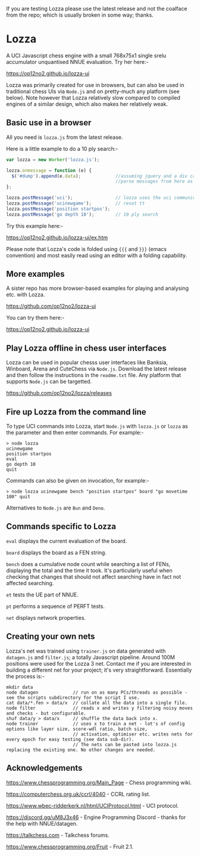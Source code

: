 If you are testing Lozza please use the latest release and not the coalface from the repo; which is usually broken in some way; thanks.

# Lozza

A UCI Javascript chess engine with a small 768x75x1 single srelu accumulator unquantised NNUE evaluation. Try her here:-

https://op12no2.github.io/lozza-ui

Lozza was primarily created for use in browsers, but can also be used in traditional chess UIs via ```Node.js``` and on pretty-much any platform (see below). Note however that Lozza relatively slow compared to compiled engines of a similar design, which also makes her relatively weak. 

## Basic use in a browser

All you need is ```lozza.js``` from the latest release.  

Here is a little example to do a 10 ply search:-

```Javascript
var lozza = new Worker('lozza.js');

lozza.onmessage = function (e) {
  $('#dump').append(e.data);             //assuming jquery and a div called #dump
                                         //parse messages from here as required
};

lozza.postMessage('uci');                // lozza uses the uci communication protocol
lozza.postMessage('ucinewgame');         // reset tt
lozza.postMessage('position startpos');
lozza.postMessage('go depth 10');        // 10 ply search
```

Try this example here:-

https://op12no2.github.io/lozza-ui/ex.htm

Please note that Lozza's code is folded using ```{{{``` and ```}}}``` (emacs convention) and most easily read using an editor with a folding capability.

## More examples

A sister repo has more browser-based examples for playing and analysing etc. with Lozza.

https://github.com/op12no2/lozza-ui

You can try them here:-

https://op12no2.github.io/lozza-ui

## Play Lozza offline in chess user interfaces

Lozza can be used in popular chesss user interfaces like Banksia, Winboard, Arena and CuteChess via ```Node.js```. Download the latest release and then follow the instructions in the ```readme.txt``` file.  Any platform that supports ```Node.js``` can be targetted.   

https://github.com/op12no2/lozza/releases

## Fire up Lozza from the command line

To type UCI commands into Lozza, start ```Node.js``` with ```lozza.js``` or ```lozza``` as the parameter and then enter commands. For example:-

```
> node lozza
ucinewgame
position startpos
eval
go depth 10
quit
```
Commands can also be given on invocation, for example:-

```
> node lozza ucinewgame bench "position startpos" board "go movetime 100" quit
```

Alternatives to ```Node.js``` are ```Bun``` and ```Deno```.

## Commands specific to Lozza

```eval``` displays the current evaluation of the board.

```board``` displays the board as a FEN string.

```bench``` does a cumulative node count while searching a list of FENs, displaying the total and the time it took. It's particularly useful when checking that changes that should not affect searching have in fact not affected searching.  

```et``` tests the UE part of NNUE.

```pt``` performs a sequence of PERFT tests. 

```net``` displays network properties.

## Creating your own nets

Lozza's net was trained using ```trainer.js``` on data generated with ```datagen.js``` and ```filter.js```; a totally Javascript pipeline. Around 100M positions were used for the Lozza 3 net. Contact me if you are interested in building a different net for your project; it's very straightforward. Essentially the process is:-

```
mkdir data
node datagen             // run on as many PCs/threads as possible - see the scripts subdirectory for the script I use.
cat data/*.fen > data/x  // collate all the data into a single file.
node filter              // reads x and writes y filtering noisy moves and checks - but configurable.
shuf data/y > data/x     // shuffle the data back into x. 
node trainer             // uses x to train a net - lot's of config options like layer size, score-wdl ratio, batch size, 
                         // activation, optimiser etc. writes nets for every epoch for easy testing (see data sub-dir).
                         // The nets can be pasted into lozza.js replacing the existing one. No other changes are needed.
```                 

## Acknowledgements

https://www.chessprogramming.org/Main_Page - Chess programming wiki.

https://computerchess.org.uk/ccrl/4040 - CCRL rating list.

https://www.wbec-ridderkerk.nl/html/UCIProtocol.html - UCI protocol.

https://discord.gg/uM8J3x46 - Engine Programming Discord - thanks for the help with NNUE/datagen.

https://talkchess.com - Talkchess forums.

https://www.chessprogramming.org/Fruit - Fruit 2.1.
